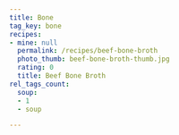 ```yaml
---
title: Bone
tag_key: bone
recipes:
- mine: null
  permalink: /recipes/beef-bone-broth
  photo_thumb: beef-bone-broth-thumb.jpg
  rating: 0
  title: Beef Bone Broth
rel_tags_count:
  soup:
  - 1
  - soup

---
```

